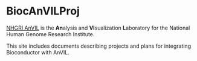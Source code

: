 # BiocAnVILProj

[NHGRI AnVIL](https://anvilproject.org) is the **An**alysis and **VI**sualization **L**aboratory
for the National Human Genome Research Institute.

This site includes documents describing projects and plans for integrating Bioconductor
with AnVIL.
